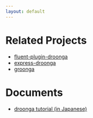 ```yaml
---
layout: default
---
```


# Related Projects

* [fluent-plugin-droonga](https://github.com/droonga/fluent-plugin-droonga)
* [express-droonga](https://github.com/droonga/express-droonga)
* [groonga](https://github.com/groonga/groonga)

# Documents

* [droonga tutorial (in Japanese)](/tutorial)
